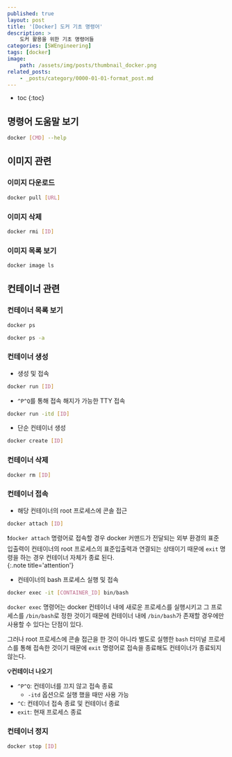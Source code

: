 ```yaml
---
published: true
layout: post
title: '[Docker] 도커 기초 명령어'
description: >
    도커 활용을 위한 기초 명령어들
categories: [SWEngineering]
tags: [docker]
image:
    path: /assets/img/posts/thumbnail_docker.png
related_posts:
    - _posts/category/0000-01-01-format_post.md
---
```

* toc
{:toc}

## 명령어 도움말 보기

```bash
docker [CMD] --help
```

## 이미지 관련

### 이미지 다운로드

```bash
docker pull [URL]
```

### 이미지 삭제

```bash
docker rmi [ID]
```

### 이미지 목록 보기

```bash
docker image ls
```

## 컨테이너 관련

### 컨테이너 목록 보기

```bash
docker ps
```

```bash
docker ps -a
```

### 컨테이너 생성

- 생성 및 접속

```bash
docker run [ID]
```

- `^P^Q`를 통해 접속 해지가 가능한 TTY 접속

```bash
docker run -itd [ID]
```

- 단순 컨테이너 생성

```bash
docker create [ID]
```

### 컨테이너 삭제

```bash
docker rm [ID]
```

### 컨테이너 접속

- 해당 컨테이너의 root 프로세스에 콘솔 접근

```bash
docker attach [ID]
```

❗`docker attach` 명령어로 접속할 경우 docker 커맨드가 전달되는 외부 환경의 표준 입출력이 컨테이너의 root 프로세스의 표준입출력과 연결되는 상태이기 때문에 `exit` 명령을 하는 경우 컨테이너 자체가 종료 된다.  
{:.note title='attention'}

- 컨테이너의 bash 프로세스 실행 및 접속

```bash
docker exec -it [CONTAINER_ID] bin/bash
```

`docker exec` 명령어는 docker 컨테이너 내에 새로운 프로세스를 실행시키고 그 프로세스를 `/bin/bash`로 정한 것이기 때문에 컨테이너 내에 `/bin/bash`가 존재할 경우에만 사용할 수 있다는 단점이 있다.  

그러나 root 프로세스에 콘솔 접근을 한 것이 아니라 별도로 실행한 `bash` 터미널 프로세스를 통해 접속한 것이기 때문에 `exit` 명령어로 접속을 종료해도 컨테이너가 종료되지 않는다.  

**💡컨테이너 나오기**

- `^P^Q`: 컨테이너를 끄지 않고 접속 종료
    - `-itd` 옵션으로 실행 했을 때만 사용 가능
- `^C`: 컨테이너 접속 종료 및 컨테이너 종료
- `exit`: 현재 프로세스 종료

### 컨테이너 정지

```bash
docker stop [ID]
```